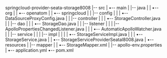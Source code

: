 springcloud-provider-seata-storage8008
|-- src
|   •-- main
|       |-- java
|       |   •-- org
|       |       •-- openatom
|       |           •-- springcloud
|       |               |-- config
|       |               |   •-- DataSourceProxyConfig.java
|       |               |-- controller
|       |               |   •-- StorageController.java
|       |               |-- dao
|       |               |   •-- StorageDao.java
|       |               |-- listener
|       |               |   |-- ApolloPropertiesChangedListener.java
|       |               |   •-- AutomaticApolloWatcher.java
|       |               |-- service
|       |               |   |-- impl
|       |               |   |   •-- StorageServiceImpl.java
|       |               |   •-- StorageService.java
|       |               •-- StorageServiceProviderSeatal8008.java
|       •-- resources
|           |-- mapper
|           |   •-- StorageMapper.xml
|           |-- apollo-env.properties
|           •-- application.yml
•-- pom.xml